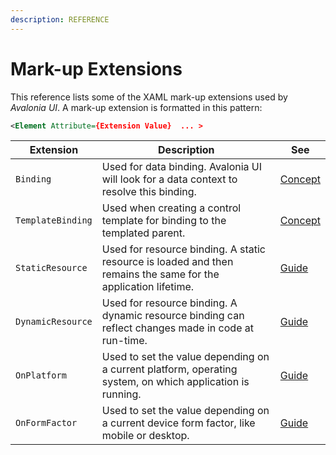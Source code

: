 ```yaml
---
description: REFERENCE
---
```


# Mark-up Extensions

This reference lists some of the XAML mark-up extensions used by _Avalonia UI_. A mark-up extension is formatted in this pattern:

```xml
<Element Attribute={Extension Value}  ... >
```

| Extension       | Description                                                                                                    | See           |
|-----------------|----------------------------------------------------------------------------------------------------------------|---------------|
| `Binding`         | Used for data binding. Avalonia UI will look for a data context to resolve this binding.                       | [Concept](../basics/data/data-binding) |
| `TemplateBinding` | Used when creating a control template for binding to the templated parent.                                     | [Concept](../basics/data/data-binding) |
| `StaticResource`  | Used for resource binding. A static resource is loaded and then remains the same for the application lifetime. | [Guide](../guides/styles-and-resources/resources)   |
| `DynamicResource` | Used for resource binding. A dynamic resource binding can reflect changes made in code at run-time.            | [Guide](../guides/styles-and-resources/resources)   |
| `OnPlatform`  | Used to set the value depending on a current platform, operating system, on which application is running. | [Guide](../guides/platform/platform-specific-code/xaml)   |
| `OnFormFactor`  | Used to set the value depending on a current device form factor, like mobile or desktop. | [Guide](../guides/platform/platform-specific-code/xaml)   |
